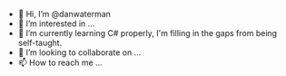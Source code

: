 - 👋 Hi, I’m @danwaterman
- 👀 I’m interested in ...
- 🌱 I’m currently learning C# properly, I'm filling in the gaps from being self-taught.
- 💞️ I’m looking to collaborate on ...
- 📫 How to reach me ...

<!---
danwaterman/danwaterman is a ✨ special ✨ repository because its `README.md` (this file) appears on your GitHub profile.
You can click the Preview link to take a look at your changes.
--->
